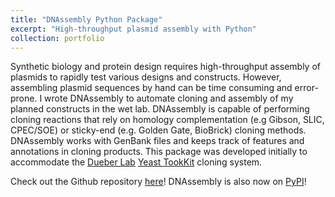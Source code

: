 ```yaml
---
title: "DNAssembly Python Package"
excerpt: "High-throughput plasmid assembly with Python"
collection: portfolio
---
```


Synthetic biology and protein design requires high-throughput assembly of plasmids to rapidly test various designs and 
constructs. However, assembling plasmid sequences by hand can be time consuming and error-prone. I wrote DNAssembly to
automate cloning and assembly of my planned constructs in the wet lab. DNAssembly is capable of performing cloning 
reactions that rely on homology complementation (e.g Gibson, SLIC, CPEC/SOE) or sticky-end (e.g. Golden Gate, BioBrick)
cloning methods. DNAssembly works with GenBank files and keeps track of features and annotations in cloning products.
This package was developed initially to accommodate the [Dueber Lab](https://dueberlab.berkeley.edu/) 
[Yeast TookKit](https://pubs.acs.org/doi/10.1021/sb500366v) cloning system.

Check out the Github repository [here](https://github.com/jaaamessszzz/dnassembly)! 
DNAssembly is also now on [PyPI](https://pypi.org/project/dnassembly/)!